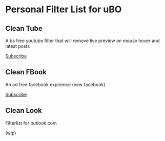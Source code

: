# Personal Filter List for uBO

## Clean Tube
A bs free youtube filter that will remove live preview on mouse hover and latest posts

[Subscribe](https://subscribe.adblockplus.org/?location=https://raw.githubusercontent.com/shovon668/personal-filters/master/clean-tube.txt&title=uBO-Personal-Filters-Clean-Tube "Subscribe to Clean Tube Filters")

## Clean FBook
An ad free facebook exprience (new facebook)

[Subscribe](https://subscribe.adblockplus.org/?location=https://raw.githubusercontent.com/shovon668/personal-filters/master/clean-fbook.txt "Subscribe to Clean Book Filters")

## Clean Look
Filterlist for outlook.com

(wip)